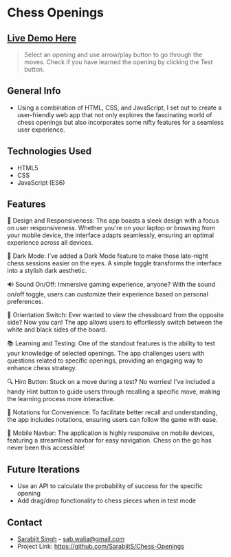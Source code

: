 # Chess Openings

## [Live Demo Here](https://sarabjits.github.io/Chess-Openings/)

> Select an opening and use arrow/play button to go through the moves. Check if you have learned the opening by clicking the Test button.

## General Info

- Using a combination of HTML, CSS, and JavaScript, I set out to create a user-friendly web app that not only explores the fascinating world of chess openings but also incorporates some nifty features for a seamless user experience.


## Technologies Used

- HTML5
- CSS
- JavaScript (ES6)
  

## Features

🎨 Design and Responsiveness:
The app boasts a sleek design with a focus on user responsiveness. Whether you're on your laptop or browsing from your mobile device, the interface adapts seamlessly, ensuring an optimal experience across all devices.

🌙 Dark Mode:
I've added a Dark Mode feature to make those late-night chess sessions easier on the eyes. A simple toggle transforms the interface into a stylish dark aesthetic.

🔊 Sound On/Off:
Immersive gaming experience, anyone? With the sound on/off toggle, users can customize their experience based on personal preferences.

🔄 Orientation Switch:
Ever wanted to view the chessboard from the opposite side? Now you can! The app allows users to effortlessly switch between the white and black sides of the board.

📚 Learning and Testing:
One of the standout features is the ability to test your knowledge of selected openings. The app challenges users with questions related to specific openings, providing an engaging way to enhance chess strategy.

🔍 Hint Button:
Stuck on a move during a test? No worries! I've included a handy Hint button to guide users through recalling a specific move, making the learning process more interactive.

📝 Notations for Convenience:
To facilitate better recall and understanding, the app includes notations, ensuring users can follow the game with ease.

📲 Mobile Navbar:
The application is highly responsive on mobile devices, featuring a streamlined navbar for easy navigation. Chess on the go has never been this accessible!

## Future Iterations

- Use an API to calculate the probability of success for the specific opening
- Add drag/drop functionality to chess pieces when in test mode

## Contact

- [Sarabjit Singh](https://www.linkedin.com/in/sarabjit-singh-97b84012/) - [sab.walia@gmail.com](sab.walia@gmail.com)
- Project Link: https://github.com/SarabjitS/Chess-Openings
